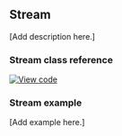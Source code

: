 ## Stream

[Add description here.]

### Stream class reference

[![View code](https://www.mbed.com/embed/?type=library)](https://os.mbed.com/docs/v5.7/mbed-os-api-doxy/classmbed_1_1_stream.html)

### Stream example

[Add example here.]
